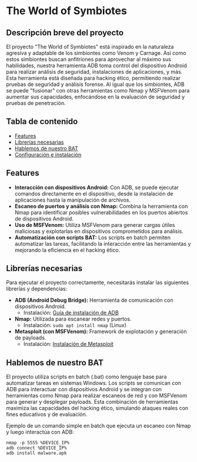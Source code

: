 # The World of Symbiotes

## Descripción breve del proyecto

El proyecto "The World of Symbiotes" está inspirado en la naturaleza agresiva y adaptable de los simbiontes como Venom y Carnage. Así como estos simbiontes buscan anfitriones para aprovechar al máximo sus habilidades, nuestra herramienta ADB toma control del dispositivo Android para realizar análisis de seguridad, instalaciones de aplicaciones, y más. Esta herramienta está diseñada para hacking ético, permitiendo realizar pruebas de seguridad y análisis forense. Al igual que los simbiontes, ADB se puede "fusionar" con otras herramientas como Nmap y MSFVenom para aumentar sus capacidades, enfocándose en la evaluación de seguridad y pruebas de penetración.

## Tabla de contenido

- [Features](#features)
- [Librerías necesarias](#librerías-necesarias)
- [Hablemos de nuestro BAT](#hablemos-de-nuestro-bat)
- [Configuración e instalación](#configuración-e-instalación)

## Features

- **Interacción con dispositivos Android:** Con ADB, se puede ejecutar comandos directamente en el dispositivo, desde la instalación de aplicaciones hasta la manipulación de archivos.
- **Escaneo de puertos y análisis con Nmap:** Combina la herramienta con Nmap para identificar posibles vulnerabilidades en los puertos abiertos de dispositivos Android.
- **Uso de MSFVenom:** Utiliza MSFVenom para generar cargas útiles maliciosas y explotarlas en dispositivos comprometidos para análisis.
- **Automatización con scripts BAT:** Los scripts en batch permiten automatizar las tareas, facilitando la interacción entre las herramientas y mejorando la eficiencia en el hacking ético.

## Librerías necesarias

Para ejecutar el proyecto correctamente, necesitarás instalar las siguientes librerías y dependencias:

- **ADB (Android Debug Bridge):** Herramienta de comunicación con dispositivos Android.
    - Instalación: [Guía de instalación de ADB](https://developer.android.com/studio/command-line/adb)
- **Nmap:** Utilizada para escanear redes y puertos.
    - Instalación: `sudo apt install nmap` (Linux)
- **Metasploit (con MSFVenom):** Framework de explotación y generación de payloads.
    - Instalación: [Instalación de Metasploit](https://docs.metasploit.com/docs/using-metasploit/getting-started.html)

## Hablemos de nuestro BAT

El proyecto utiliza scripts en batch (.bat) como lenguaje base para automatizar tareas en sistemas Windows. Los scripts se comunican con ADB para interactuar con dispositivos Android y se integran con herramientas como Nmap para realizar escaneos de red y con MSFVenom para generar y desplegar payloads. Esta combinación de herramientas maximiza las capacidades del hacking ético, simulando ataques reales con fines educativos y de evaluación.

Ejemplo de un comando simple en batch que ejecuta un escaneo con Nmap y luego interactúa con ADB:

```batch
nmap -p 5555 %DEVICE_IP%
adb connect %DEVICE_IP%
adb install malware.apk
